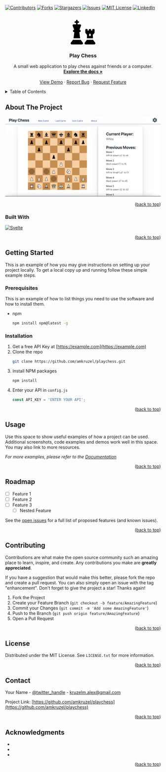 <!-- Improved compatibility of back to top link: See: https://github.com/othneildrew/Best-README-Template/pull/73 -->
<a name="readme-top"></a>
<!--
*** Thanks for checking out the Best-README-Template. If you have a suggestion
*** that would make this better, please fork the repo and create a pull request
*** or simply open an issue with the tag "enhancement".
*** Don't forget to give the project a star!
*** Thanks again! Now go create something AMAZING! :D
-->



<!-- PROJECT SHIELDS -->
<!--
*** I'm using markdown "reference style" links for readability.
*** Reference links are enclosed in brackets [ ] instead of parentheses ( ).
*** See the bottom of this document for the declaration of the reference variables
*** for contributors-url, forks-url, etc. This is an optional, concise syntax you may use.
*** https://www.markdownguide.org/basic-syntax/#reference-style-links
-->
[![Contributors][contributors-shield]][contributors-url]
[![Forks][forks-shield]][forks-url]
[![Stargazers][stars-shield]][stars-url]
[![Issues][issues-shield]][issues-url]
[![MIT License][license-shield]][license-url]
[![LinkedIn][linkedin-shield]][linkedin-url]



<!-- PROJECT LOGO -->
<br />
<div align="center">
  <a href="https://github.com/amkruzel/playchess">
    <svg xmlns="http://www.w3.org/2000/svg" viewBox="0 0 512 512" width="80px" height="80px"><!--! Font Awesome Pro 6.3.0 by @fontawesome - https://fontawesome.com License - https://fontawesome.com/license (Commercial License) Copyright 2023 Fonticons, Inc. --><path d="M144 16c0-8.8-7.2-16-16-16s-16 7.2-16 16V32H96c-8.8 0-16 7.2-16 16s7.2 16 16 16h16V96H60.2C49.1 96 40 105.1 40 116.2c0 2.5 .5 4.9 1.3 7.3L73.8 208H72c-13.3 0-24 10.7-24 24s10.7 24 24 24h4L60 384H196L180 256h4c13.3 0 24-10.7 24-24s-10.7-24-24-24h-1.8l32.5-84.5c.9-2.3 1.3-4.8 1.3-7.3c0-11.2-9.1-20.2-20.2-20.2H144V64h16c8.8 0 16-7.2 16-16s-7.2-16-16-16H144V16zM48 416L4.8 473.6C1.7 477.8 0 482.8 0 488c0 13.3 10.7 24 24 24H232c13.3 0 24-10.7 24-24c0-5.2-1.7-10.2-4.8-14.4L208 416H48zm288 0l-43.2 57.6c-3.1 4.2-4.8 9.2-4.8 14.4c0 13.3 10.7 24 24 24H488c13.3 0 24-10.7 24-24c0-5.2-1.7-10.2-4.8-14.4L464 416H336zM304 208v51.9c0 7.8 2.8 15.3 8 21.1L339.2 312 337 384H462.5l-3.3-72 28.3-30.8c5.4-5.9 8.5-13.6 8.5-21.7V208c0-8.8-7.2-16-16-16H464c-8.8 0-16 7.2-16 16v16H424V208c0-8.8-7.2-16-16-16H392c-8.8 0-16 7.2-16 16v16H352V208c0-8.8-7.2-16-16-16H320c-8.8 0-16 7.2-16 16zm80 96c0-8.8 7.2-16 16-16s16 7.2 16 16v32H384V304z"/></svg>
  </a>

<h3 align="center">Play Chess</h3>

  <p align="center">
    A small web application to play chess against friends or a computer.
    <br />
    <a href="https://github.com/amkruzel/playchess"><strong>Explore the docs »</strong></a>
    <br />
    <br />
    <a href="https://github.com/amkruzel/playchess">View Demo</a>
    ·
    <a href="https://github.com/amkruzel/playchess/issues">Report Bug</a>
    ·
    <a href="https://github.com/amkruzel/playchess/issues">Request Feature</a>
  </p>
</div>



<!-- TABLE OF CONTENTS -->
<details>
  <summary>Table of Contents</summary>
  <ol>
    <li>
      <a href="#about-the-project">About The Project</a>
      <ul>
        <li><a href="#built-with">Built With</a></li>
      </ul>
    </li>
    <li>
      <a href="#getting-started">Getting Started</a>
      <ul>
        <li><a href="#prerequisites">Prerequisites</a></li>
        <li><a href="#installation">Installation</a></li>
      </ul>
    </li>
    <li><a href="#usage">Usage</a></li>
    <li><a href="#roadmap">Roadmap</a></li>
    <li><a href="#contributing">Contributing</a></li>
    <li><a href="#license">License</a></li>
    <li><a href="#contact">Contact</a></li>
    <li><a href="#acknowledgments">Acknowledgments</a></li>
  </ol>
</details>



<!-- ABOUT THE PROJECT -->
## About The Project

[![Product Name Screen Shot][product-screenshot]](https://example.com)

<p align="right">(<a href="#readme-top">back to top</a>)</p>



### Built With

[![Svelte][Svelte.dev]][Svelte-url]

<p align="right">(<a href="#readme-top">back to top</a>)</p>



<!-- GETTING STARTED -->
## Getting Started

This is an example of how you may give instructions on setting up your project locally.
To get a local copy up and running follow these simple example steps.

### Prerequisites

This is an example of how to list things you need to use the software and how to install them.
* npm
  ```sh
  npm install npm@latest -g
  ```

### Installation

1. Get a free API Key at [https://example.com](https://example.com)
2. Clone the repo
   ```sh
   git clone https://github.com/amkruzel/playchess.git
   ```
3. Install NPM packages
   ```sh
   npm install
   ```
4. Enter your API in `config.js`
   ```js
   const API_KEY = 'ENTER YOUR API';
   ```

<p align="right">(<a href="#readme-top">back to top</a>)</p>



<!-- USAGE EXAMPLES -->
## Usage

Use this space to show useful examples of how a project can be used. Additional screenshots, code examples and demos work well in this space. You may also link to more resources.

_For more examples, please refer to the [Documentation](https://example.com)_

<p align="right">(<a href="#readme-top">back to top</a>)</p>



<!-- ROADMAP -->
## Roadmap

- [ ] Feature 1
- [ ] Feature 2
- [ ] Feature 3
    - [ ] Nested Feature

See the [open issues](https://github.com/amkruzel/playchess/issues) for a full list of proposed features (and known issues).

<p align="right">(<a href="#readme-top">back to top</a>)</p>



<!-- CONTRIBUTING -->
## Contributing

Contributions are what make the open source community such an amazing place to learn, inspire, and create. Any contributions you make are **greatly appreciated**.

If you have a suggestion that would make this better, please fork the repo and create a pull request. You can also simply open an issue with the tag "enhancement".
Don't forget to give the project a star! Thanks again!

1. Fork the Project
2. Create your Feature Branch (`git checkout -b feature/AmazingFeature`)
3. Commit your Changes (`git commit -m 'Add some AmazingFeature'`)
4. Push to the Branch (`git push origin feature/AmazingFeature`)
5. Open a Pull Request

<p align="right">(<a href="#readme-top">back to top</a>)</p>



<!-- LICENSE -->
## License

Distributed under the MIT License. See `LICENSE.txt` for more information.

<p align="right">(<a href="#readme-top">back to top</a>)</p>



<!-- CONTACT -->
## Contact

Your Name - [@twitter_handle](https://twitter.com/twitter_handle) - kruzelm.alex@gmail.com

Project Link: [https://github.com/amkruzel/playchess](https://github.com/amkruzel/playchess)

<p align="right">(<a href="#readme-top">back to top</a>)</p>



<!-- ACKNOWLEDGMENTS -->
## Acknowledgments

* []()
* []()
* []()

<p align="right">(<a href="#readme-top">back to top</a>)</p>



<!-- MARKDOWN LINKS & IMAGES -->
<!-- https://www.markdownguide.org/basic-syntax/#reference-style-links -->
[contributors-shield]: https://img.shields.io/github/contributors/amkruzel/playchess.svg?style=for-the-badge
[contributors-url]: https://github.com/amkruzel/playchess/graphs/contributors
[forks-shield]: https://img.shields.io/github/forks/amkruzel/playchess.svg?style=for-the-badge
[forks-url]: https://github.com/amkruzel/playchess/network/members
[stars-shield]: https://img.shields.io/github/stars/amkruzel/playchess.svg?style=for-the-badge
[stars-url]: https://github.com/amkruzel/playchess/stargazers
[issues-shield]: https://img.shields.io/github/issues/amkruzel/playchess.svg?style=for-the-badge
[issues-url]: https://github.com/amkruzel/playchess/issues
[license-shield]: https://img.shields.io/github/license/amkruzel/playchess.svg?style=for-the-badge
[license-url]: https://github.com/amkruzel/playchess/blob/master/LICENSE.txt
[linkedin-shield]: https://img.shields.io/badge/-LinkedIn-black.svg?style=for-the-badge&logo=linkedin&colorB=555
[linkedin-url]: https://linkedin.com/in/linkedin_username
[product-screenshot]: images/screenshot.png
[Next.js]: https://img.shields.io/badge/next.js-000000?style=for-the-badge&logo=nextdotjs&logoColor=white
[Next-url]: https://nextjs.org/
[React.js]: https://img.shields.io/badge/React-20232A?style=for-the-badge&logo=react&logoColor=61DAFB
[React-url]: https://reactjs.org/
[Vue.js]: https://img.shields.io/badge/Vue.js-35495E?style=for-the-badge&logo=vuedotjs&logoColor=4FC08D
[Vue-url]: https://vuejs.org/
[Angular.io]: https://img.shields.io/badge/Angular-DD0031?style=for-the-badge&logo=angular&logoColor=white
[Angular-url]: https://angular.io/
[Svelte.dev]: https://img.shields.io/badge/Svelte-4A4A55?style=for-the-badge&logo=svelte&logoColor=FF3E00
[Svelte-url]: https://svelte.dev/
[Laravel.com]: https://img.shields.io/badge/Laravel-FF2D20?style=for-the-badge&logo=laravel&logoColor=white
[Laravel-url]: https://laravel.com
[Bootstrap.com]: https://img.shields.io/badge/Bootstrap-563D7C?style=for-the-badge&logo=bootstrap&logoColor=white
[Bootstrap-url]: https://getbootstrap.com
[JQuery.com]: https://img.shields.io/badge/jQuery-0769AD?style=for-the-badge&logo=jquery&logoColor=white
[JQuery-url]: https://jquery.com 
